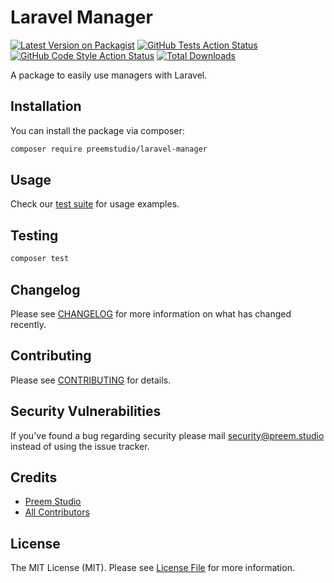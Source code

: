 # Laravel Manager

[![Latest Version on Packagist](https://img.shields.io/packagist/v/preemstudio/laravel-manager.svg?style=flat-square)](https://packagist.org/packages/preemstudio/laravel-manager)
[![GitHub Tests Action Status](https://img.shields.io/github/actions/workflow/status/preemstudio/laravel-manager/run-tests.yml?branch=main&label=tests&style=flat-square)](https://github.com/preemstudio/laravel-manager/actions?query=workflow%3Arun-tests+branch%3Amain)
[![GitHub Code Style Action Status](https://img.shields.io/github/actions/workflow/status/preemstudio/laravel-manager/fix-php-code-style-issues.yml?branch=main&label=code%20style&style=flat-square)](https://github.com/preemstudio/laravel-manager/actions?query=workflow%3A"Fix+PHP+code+style+issues"+branch%3Amain)
[![Total Downloads](https://img.shields.io/packagist/dt/preemstudio/laravel-manager.svg?style=flat-square)](https://packagist.org/packages/preemstudio/laravel-manager)

A package to easily use managers with Laravel.

## Installation

You can install the package via composer:

```bash
composer require preemstudio/laravel-manager
```

## Usage

Check our [test suite](/tests) for usage examples.

## Testing

```bash
composer test
```

## Changelog

Please see [CHANGELOG](CHANGELOG.md) for more information on what has changed recently.

## Contributing

Please see [CONTRIBUTING](CONTRIBUTING.md) for details.

## Security Vulnerabilities

If you've found a bug regarding security please mail [security@preem.studio](mailto:security@preem.studio) instead of using the issue tracker.

## Credits

- [Preem Studio](https://github.com/PreemStudio)
- [All Contributors](../../contributors)

## License

The MIT License (MIT). Please see [License File](LICENSE.md) for more information.
